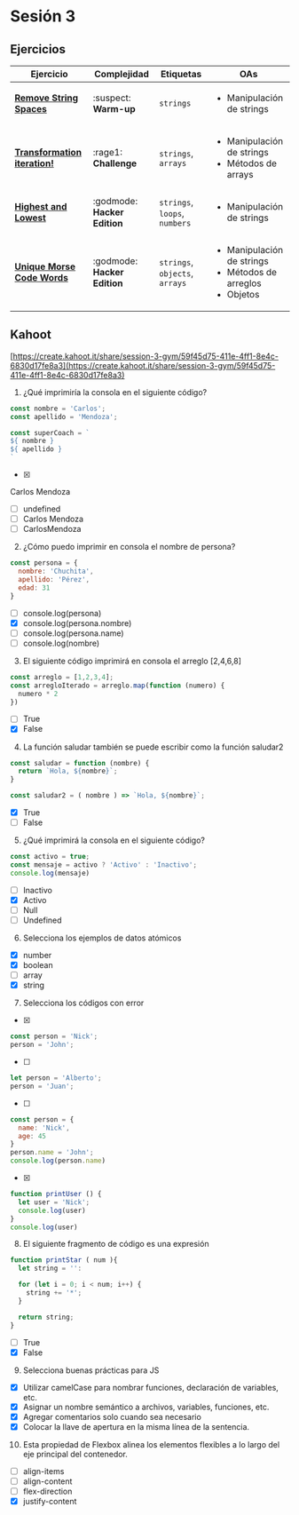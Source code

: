 # Sesión 3

## Ejercicios

| Ejercicio                                                        | Complejidad                    | Etiquetas                    | OAs                                                                               |
| ---------------------------------------------------------------- | ------------------------------ | ---------------------------- | --------------------------------------------------------------------------------- |
| [**Remove String Spaces**](../../exercises/remove-string-spaces)   | :suspect: **Warm-up**        | `strings`          | <ul><li> Manipulación de strings </li></ul>                             |
| [**Transformation iteration!**](../../exercises/transformation-iteration) | :rage1: **Challenge** | `strings`, `arrays` | <ul><li> Manipulación de strings</li><li> Métodos de arrays </li></ul>  |
| [**Highest and Lowest**](../../exercises/highest-lowest) | :godmode: **Hacker Edition** | `strings`, `loops`, `numbers` | <ul><li> Manipulación de strings</li></ul>  |
| [**Unique Morse Code Words**](../../exercises/morse-code) | :godmode: **Hacker Edition** | `strings`, `objects`, `arrays` | <ul><li> Manipulación de strings</li><li> Métodos de arreglos</li><li> Objetos</li></ul>  |

## Kahoot
[https://create.kahoot.it/share/session-3-gym/59f45d75-411e-4ff1-8e4c-6830d17fe8a3](https://create.kahoot.it/share/session-3-gym/59f45d75-411e-4ff1-8e4c-6830d17fe8a3)

1. ¿Qué imprimiría la consola en el siguiente código?

```js
const nombre = 'Carlos';
const apellido = 'Mendoza';

const superCoach = `
${ nombre }
${ apellido }
`
```

- [x]

Carlos
Mendoza
- [ ] undefined
- [ ] Carlos Mendoza
- [ ] CarlosMendoza

2. ¿Cómo puedo imprimir en consola el nombre de persona?

```js
const persona = {
  nombre: 'Chuchita',
  apellido: 'Pérez',
  edad: 31
}
```

- [ ] console.log(persona)
- [x] console.log(persona.nombre)
- [ ] console.log(persona.name)
- [ ] console.log(nombre)

3. El siguiente código imprimirá en consola el arreglo [2,4,6,8]

```js
const arreglo = [1,2,3,4];
const arregloIterado = arreglo.map(function (numero) {
  numero * 2
})
```

- [ ] True
- [x] False

4. La función saludar también se puede escribir como la función saludar2

```js
const saludar = function (nombre) {
  return `Hola, ${nombre}`;
}

const saludar2 = ( nombre ) => `Hola, ${nombre}`;
```

- [x] True
- [ ] False

5. ¿Qué imprimirá la consola en el siguiente código?

```js
const activo = true;
const mensaje = activo ? 'Activo' : 'Inactivo';
console.log(mensaje)
```

- [ ] Inactivo
- [x] Activo
- [ ] Null
- [ ] Undefined

6. Selecciona los ejemplos de datos atómicos

- [x] number
- [x] boolean
- [ ] array
- [x] string

7. Selecciona los códigos con error

- [x]
```js
const person = 'Nick';
person = 'John';
```

- [ ]
```js
let person = 'Alberto';
person = 'Juan';
```

- [ ]
```js
const person = {
  name: 'Nick',
  age: 45
}
person.name = 'John';
console.log(person.name)
```

- [x]
```js
function printUser () {
  let user = 'Nick';
  console.log(user)
}
console.log(user)
```

8. El siguiente fragmento de código es una expresión
```js
function printStar ( num ){
  let string = '':

  for (let i = 0; i < num; i++) {
    string += '*';
  }

  return string;
}
```

- [ ] True
- [x] False

9. Selecciona buenas prácticas para JS

- [x] Utilizar camelCase para nombrar funciones, declaración de variables, etc.
- [x] Asignar un nombre semántico a archivos, variables, funciones, etc.
- [x] Agregar comentarios solo cuando sea necesario
- [x] Colocar la llave de apertura en la misma lí­nea de la sentencia.

10. Esta propiedad de Flexbox alinea los elementos flexibles a lo largo del eje principal del contenedor.

- [ ] align-items
- [ ] align-content
- [ ] flex-direction
- [x] justify-content
